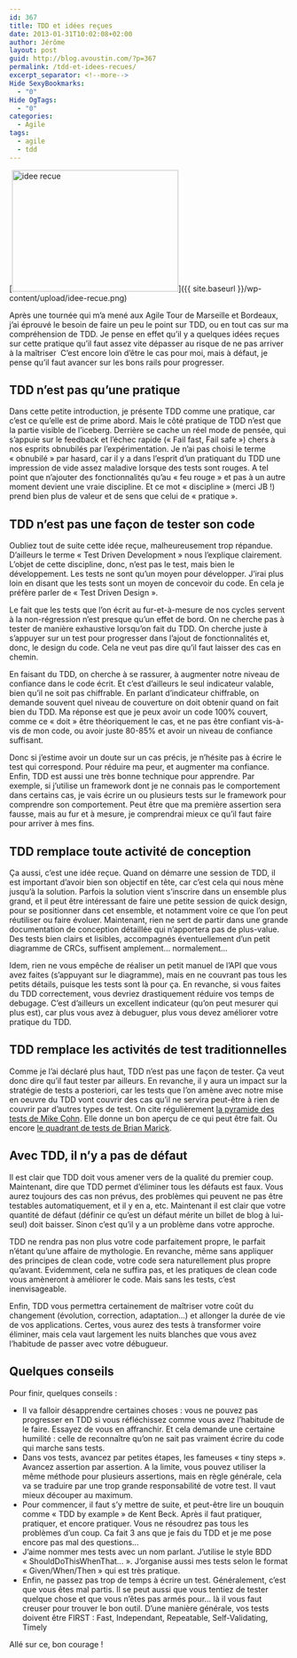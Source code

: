 ```yaml
---
id: 367
title: TDD et idées reçues
date: 2013-01-31T10:02:08+02:00
author: Jérôme
layout: post
guid: http://blog.avoustin.com/?p=367
permalink: /tdd-et-idees-recues/
excerpt_separator: <!--more-->
Hide SexyBookmarks:
  - "0"
Hide OgTags:
  - "0"
categories:
  - Agile
tags:
  - agile
  - tdd
---
```


[<img class="alignleft size-medium wp-image-372" alt="idee recue" src="{{ site.baseurl }}/wp-content/upload/idee-recue-300x219.png" width="300" height="219" srcset="{{ site.baseurl }}/wp-content/upload/idee-recue-300x219.png 300w, {{ site.baseurl }}/wp-content/upload/idee-recue.png 450w" sizes="(max-width: 300px) 100vw, 300px" />]({{ site.baseurl }}/wp-content/upload/idee-recue.png)

Après une tournée qui m&rsquo;a mené aux Agile Tour de Marseille et Bordeaux, j&rsquo;ai éprouvé le besoin de faire un peu le point sur TDD, ou en tout cas sur ma compréhension de TDD. Je pense en effet qu&rsquo;il y a quelques idées reçues sur cette pratique qu&rsquo;il faut assez vite dépasser au risque de ne pas arriver à la maîtriser  C&rsquo;est encore loin d&rsquo;être le cas pour moi, mais à défaut, je pense qu&rsquo;il faut avancer sur les bons rails pour progresser.

<!--more-->

## TDD n&rsquo;est pas qu&rsquo;une pratique

Dans cette petite introduction, je présente TDD comme une pratique, car c&rsquo;est ce qu&rsquo;elle est de prime abord. Mais le côté pratique de TDD n&rsquo;est que la partie visible de l&rsquo;iceberg. Derrière se cache un réel mode de pensée, qui s&rsquo;appuie sur le feedback et l&rsquo;échec rapide (« Fail fast, Fail safe ») chers à nos esprits obnubilés par l&rsquo;expérimentation. Je n&rsquo;ai pas choisi le terme « obnubilé » par hasard, car il y a dans l&rsquo;esprit d&rsquo;un pratiquant du TDD une impression de vide assez maladive lorsque des tests sont rouges. A tel point que n&rsquo;ajouter des fonctionnalités qu&rsquo;au « feu rouge » et pas à un autre moment devient une vraie discipline. Et ce mot « discipline » (merci JB !) prend bien plus de valeur et de sens que celui de « pratique ».

## TDD n&rsquo;est pas une façon de tester son code

Oubliez tout de suite cette idée reçue, malheureusement trop répandue. D&rsquo;ailleurs le terme « Test Driven Development » nous l&rsquo;explique clairement. L&rsquo;objet de cette discipline, donc, n&rsquo;est pas le test, mais bien le développement. Les tests ne sont qu&rsquo;un moyen pour développer. J&rsquo;irai plus loin en disant que les tests sont un moyen de concevoir du code. En cela je préfère parler de « Test Driven Design ».

Le fait que les tests que l&rsquo;on écrit au fur-et-à-mesure de nos cycles servent à la non-régression n&rsquo;est presque qu&rsquo;un effet de bord. On ne cherche pas à tester de manière exhaustive lorsqu&rsquo;on fait du TDD. On cherche juste à s&rsquo;appuyer sur un test pour progresser dans l&rsquo;ajout de fonctionnalités et, donc, le design du code. Cela ne veut pas dire qu&rsquo;il faut laisser des cas en chemin.

En faisant du TDD, on cherche à se rassurer, à augmenter notre niveau de confiance dans le code écrit. Et c&rsquo;est d&rsquo;ailleurs le seul indicateur valable, bien qu&rsquo;il ne soit pas chiffrable. En parlant d&rsquo;indicateur chiffrable, on demande souvent quel niveau de couverture on doit obtenir quand on fait bien du TDD. Ma réponse est que je peux avoir un code 100% couvert, comme ce « doit » être théoriquement le cas, et ne pas être confiant vis-à-vis de mon code, ou avoir juste 80-85% et avoir un niveau de confiance suffisant.

Donc si j&rsquo;estime avoir un doute sur un cas précis, je n&rsquo;hésite pas à écrire le test qui correspond. Pour réduire ma peur, et augmenter ma confiance.  
Enfin, TDD est aussi une très bonne technique pour apprendre. Par exemple, si j&rsquo;utilise un framework dont je ne connais pas le comportement dans certains cas, je vais écrire un ou plusieurs tests sur le framework pour comprendre son comportement. Peut être que ma première assertion sera fausse, mais au fur et à mesure, je comprendrai mieux ce qu&rsquo;il faut faire pour arriver à mes fins.

## TDD remplace toute activité de conception

Ça aussi, c&rsquo;est une idée reçue. Quand on démarre une session de TDD, il est important d&rsquo;avoir bien son objectif en tête, car c&rsquo;est cela qui nous mène jusqu&rsquo;à la solution. Parfois la solution vient s&rsquo;inscrire dans un ensemble plus grand, et il peut être intéressant de faire une petite session de quick design, pour se positionner dans cet ensemble, et notamment voire ce que l&rsquo;on peut réutiliser ou faire évoluer. Maintenant, rien ne sert de partir dans une grande documentation de conception détaillée qui n&rsquo;apportera pas de plus-value. Des tests bien clairs et lisibles, accompagnés éventuellement d&rsquo;un petit diagramme de CRCs, suffisent amplement&#8230; normalement&#8230;

Idem, rien ne vous empêche de réaliser un petit manuel de l&rsquo;API que vous avez faites (s&rsquo;appuyant sur le diagramme), mais en ne couvrant pas tous les petits détails, puisque les tests sont là pour ça. En revanche, si vous faites du TDD correctement, vous devriez drastiquement réduire vos temps de debugage. C&rsquo;est d&rsquo;ailleurs un excellent indicateur (qu&rsquo;on peut mesurer qui plus est), car plus vous avez à debuguer, plus vous devez améliorer votre pratique du TDD.

## TDD remplace les activités de test traditionnelles

Comme je l&rsquo;ai déclaré plus haut, TDD n&rsquo;est pas une façon de tester. Ça veut donc dire qu&rsquo;il faut tester par ailleurs. En revanche, il y aura un impact sur la stratégie de tests a posteriori, car les tests que l&rsquo;on amène avec notre mise en oeuvre du TDD vont couvrir des cas qu&rsquo;il ne servira peut-être à rien de couvrir par d&rsquo;autres types de test. On cite régulièrement <a title="Pyramide de tests Mike Cohn" href="http://www.mountaingoatsoftware.com/uploads/blog/Testpyramid.jpg" target="_blank">la pyramide des tests de Mike Cohn</a>. Elle donne un bon aperçu de ce qui peut être fait. Ou encore <a title="Quadrant des tests Brian Marick" href="http://lh3.ggpht.com/_X3kaawac_g4/S3VCgzOuyQI/AAAAAAAAAvw/aww4Ui2N7LU/agile-testing-quadrants.JPG?imgmax=800" target="_blank">le quadrant de tests de Brian Marick</a>.

## Avec TDD, il n&rsquo;y a pas de défaut

Il est clair que TDD doit vous amener vers de la qualité du premier coup. Maintenant, dire que TDD permet d&rsquo;éliminer tous les défauts est faux. Vous aurez toujours des cas non prévus, des problèmes qui peuvent ne pas être testables automatiquement, et il y en a, etc. Maintenant il est clair que votre quantité de défaut (définir ce qu&rsquo;est un défaut mérite un billet de blog à lui-seul) doit baisser. Sinon c&rsquo;est qu&rsquo;il y a un problème dans votre approche.

TDD ne rendra pas non plus votre code parfaitement propre, le parfait n&rsquo;étant qu&rsquo;une affaire de mythologie. En revanche, même sans appliquer des principes de clean code, votre code sera naturellement plus propre qu&rsquo;avant. Evidemment, cela ne suffira pas, et les pratiques de clean code vous amèneront à améliorer le code. Mais sans les tests, c&rsquo;est inenvisageable.

Enfin, TDD vous permettra certainement de maîtriser votre coût du changement (évolution, correction, adaptation&#8230;) et allonger la durée de vie de vos applications. Certes, vous aurez des tests à transformer voire éliminer, mais cela vaut largement les nuits blanches que vous avez l&rsquo;habitude de passer avec votre débugueur.

## Quelques conseils

Pour finir, quelques conseils :

  * Il va falloir désapprendre certaines choses : vous ne pouvez pas progresser en TDD si vous réfléchissez comme vous avez l&rsquo;habitude de le faire. Essayez de vous en affranchir. Et cela demande une certaine humilité : celle de reconnaître qu&rsquo;on ne sait pas vraiment écrire du code qui marche sans tests.
  * Dans vos tests, avancez par petites étapes, les fameuses « tiny steps ». Avancez assertion par assertion. A la limite, vous pouvez utiliser la même méthode pour plusieurs assertions, mais en règle générale, cela va se traduire par une trop grande responsabilité de votre test. Il vaut mieux découper au maximum.
  * Pour commencer, il faut s&rsquo;y mettre de suite, et peut-être lire un bouquin comme « TDD by example » de Kent Beck. Après il faut pratiquer, pratiquer, et encore pratiquer. Vous ne résoudrez pas tous les problèmes d&rsquo;un coup. Ca fait 3 ans que je fais du TDD et je me pose encore pas mal des questions&#8230;
  * J&rsquo;aime nommer mes tests avec un nom parlant. J&rsquo;utilise le style BDD « ShouldDoThisWhenThat&#8230; ». J&rsquo;organise aussi mes tests selon le format « Given/When/Then » qui est très pratique.
  * Enfin, ne passez pas trop de temps à écrire un test. Généralement, c&rsquo;est que vous êtes mal partis. Il se peut aussi que vous tentiez de tester quelque chose et que vous n&rsquo;êtes pas armés pour&#8230; là il vous faut creuser pour trouver le bon outil. D&rsquo;une manière générale, vos tests doivent être FIRST : Fast, Independant, Repeatable, Self-Validating, Timely

Allé sur ce, bon courage !

